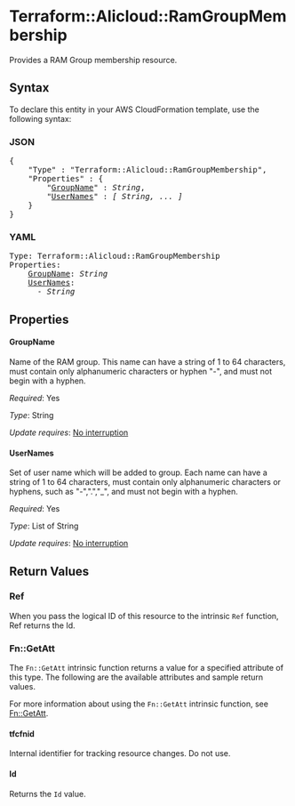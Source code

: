 # Terraform::Alicloud::RamGroupMembership

Provides a RAM Group membership resource.

## Syntax

To declare this entity in your AWS CloudFormation template, use the following syntax:

### JSON

<pre>
{
    "Type" : "Terraform::Alicloud::RamGroupMembership",
    "Properties" : {
        "<a href="#groupname" title="GroupName">GroupName</a>" : <i>String</i>,
        "<a href="#usernames" title="UserNames">UserNames</a>" : <i>[ String, ... ]</i>
    }
}
</pre>

### YAML

<pre>
Type: Terraform::Alicloud::RamGroupMembership
Properties:
    <a href="#groupname" title="GroupName">GroupName</a>: <i>String</i>
    <a href="#usernames" title="UserNames">UserNames</a>: <i>
      - String</i>
</pre>

## Properties

#### GroupName

Name of the RAM group. This name can have a string of 1 to 64 characters, must contain only alphanumeric characters or hyphen "-", and must not begin with a hyphen.

_Required_: Yes

_Type_: String

_Update requires_: [No interruption](https://docs.aws.amazon.com/AWSCloudFormation/latest/UserGuide/using-cfn-updating-stacks-update-behaviors.html#update-no-interrupt)

#### UserNames

Set of user name which will be added to group. Each name can have a string of 1 to 64 characters, must contain only alphanumeric characters or hyphens, such as "-",".","_", and must not begin with a hyphen.

_Required_: Yes

_Type_: List of String

_Update requires_: [No interruption](https://docs.aws.amazon.com/AWSCloudFormation/latest/UserGuide/using-cfn-updating-stacks-update-behaviors.html#update-no-interrupt)

## Return Values

### Ref

When you pass the logical ID of this resource to the intrinsic `Ref` function, Ref returns the Id.

### Fn::GetAtt

The `Fn::GetAtt` intrinsic function returns a value for a specified attribute of this type. The following are the available attributes and sample return values.

For more information about using the `Fn::GetAtt` intrinsic function, see [Fn::GetAtt](https://docs.aws.amazon.com/AWSCloudFormation/latest/UserGuide/intrinsic-function-reference-getatt.html).

#### tfcfnid

Internal identifier for tracking resource changes. Do not use.

#### Id

Returns the <code>Id</code> value.

